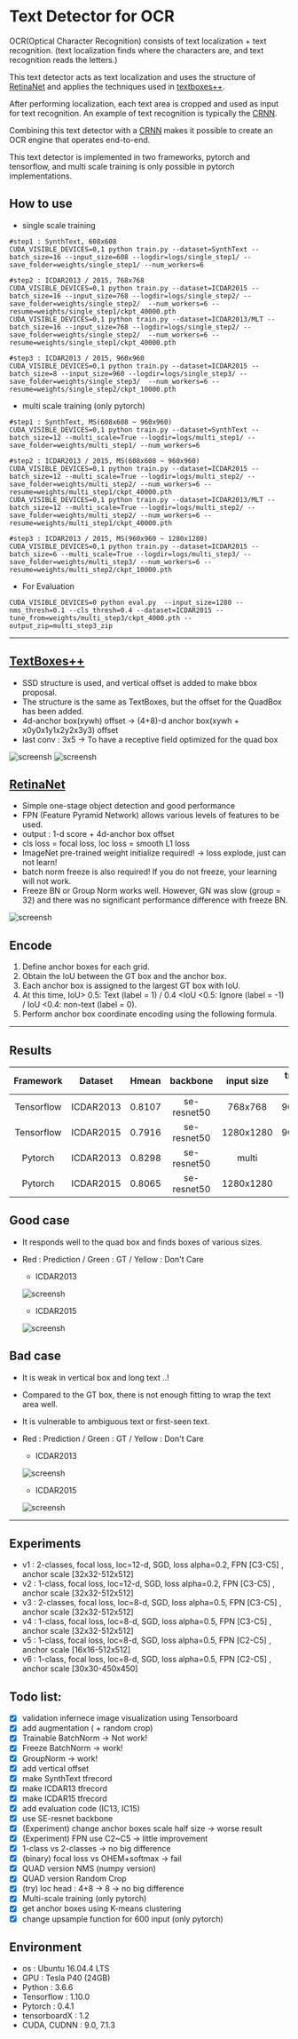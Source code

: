 # Text Detector for OCR

OCR(Optical Character Recognition) consists of text localization + text recognition.
(text localization finds where the characters are, and text recognition reads the letters.)

This text detector acts as text localization and uses the structure of [RetinaNet](https://arxiv.org/pdf/1708.02002.pdf) and applies the techniques used in [textboxes++](https://arxiv.org/pdf/1801.02765.pdf).

After performing localization, each text area is cropped and used as input for text recognition.
An example of text recognition is typically the [CRNN](https://github.com/qjadud1994/CRNN-Keras).

Combining this text detector with a [CRNN](https://github.com/qjadud1994/CRNN-Keras) makes it possible to create an OCR engine that operates end-to-end.

This text detector is implemented in two frameworks, pytorch and tensorflow, and multi scale training is only possible in pytorch implementations.

## How to use
- single scale training
```
#step1 : SynthText, 608x608
CUDA_VISIBLE_DEVICES=0,1 python train.py --dataset=SynthText --batch_size=16 --input_size=608 --logdir=logs/single_step1/ --save_folder=weights/single_step1/ --num_workers=6

#step2 : ICDAR2013 / 2015, 768x768
CUDA_VISIBLE_DEVICES=0,1 python train.py --dataset=ICDAR2015 --batch_size=16 --input_size=768 --logdir=logs/single_step2/ --save_folder=weights/single_step2/  --num_workers=6 --resume=weights/single_step1/ckpt_40000.pth
CUDA_VISIBLE_DEVICES=0,1 python train.py --dataset=ICDAR2013/MLT --batch_size=16 --input_size=768 --logdir=logs/single_step2/ --save_folder=weights/single_step2/  --num_workers=6 --resume=weights/single_step1/ckpt_40000.pth

#step3 : ICDAR2013 / 2015, 960x960
CUDA_VISIBLE_DEVICES=0,1 python train.py --dataset=ICDAR2015 --batch_size=8 --input_size=960 --logdir=logs/single_step3/ --save_folder=weights/single_step3/  --num_workers=6 --resume=weights/single_step2/ckpt_10000.pth
```

- multi scale training (only pytorch)
```
#step1 : SynthText, MS(608x608 ~ 960x960)
CUDA_VISIBLE_DEVICES=0,1 python train.py --dataset=SynthText --batch_size=12 --multi_scale=True --logdir=logs/multi_step1/ --save_folder=weights/multi_step1/ --num_workers=6

#step2 : ICDAR2013 / 2015, MS(608x608 ~ 960x960)
CUDA_VISIBLE_DEVICES=0,1 python train.py --dataset=ICDAR2015 --batch_size=12 --multi_scale=True --logdir=logs/multi_step2/ --save_folder=weights/multi_step2/ --num_workers=6 --resume=weights/multi_step1/ckpt_40000.pth
CUDA_VISIBLE_DEVICES=0,1 python train.py --dataset=ICDAR2013/MLT --batch_size=12 --multi_scale=True --logdir=logs/multi_step2/ --save_folder=weights/multi_step2/ --num_workers=6 --resume=weights/multi_step1/ckpt_40000.pth

#step3 : ICDAR2013 / 2015, MS(960x960 ~ 1280x1280)
CUDA_VISIBLE_DEVICES=0,1 python train.py --dataset=ICDAR2015 --batch_size=6 --multi_scale=True --logdir=logs/multi_step3/ --save_folder=weights/multi_step3/ --num_workers=6 --resume=weights/multi_step2/ckpt_10000.pth
```

- For Evaluation
```
CUDA_VISIBLE_DEVICES=0 python eval.py  --input_size=1280 --nms_thresh=0.1 --cls_thresh=0.4 --dataset=ICDAR2015 --tune_from=weights/multi_step3/ckpt_4000.pth --output_zip=multi_step3_zip
```

---

## [TextBoxes++](https://arxiv.org/pdf/1801.02765.pdf)
- SSD structure is used, and vertical offset is added to make bbox proposal.
- The structure is the same as TextBoxes, but the offset for the QuadBox has been added.
- 4d-anchor box(xywh) offset -> (4+8)-d anchor box(xywh + x0y0x1y1x2y2x3y3) offset
- last conv : 3x5 -> To have a receptive field optimized for the quad box

![screensh](https://github.com/qjadud1994/OCR_Detector/blob/master/photos/textboxes_2.PNG)
![screensh](https://github.com/qjadud1994/OCR_Detector/blob/master/photos/textboxes_1.PNG)


## [RetinaNet](https://arxiv.org/pdf/1708.02002.pdf)
- Simple one-stage object detection and good performance
- FPN (Feature Pyramid Network) allows various levels of features to be used.
- output : 1-d score + 4d-anchor box offset
- cls loss = focal loss, loc loss = smooth L1 loss
- ImageNet pre-trained weight initialize required! -> loss explode, just can not learn!
- batch norm freeze is also required! If you do not freeze, your learning will not work.
- Freeze BN or Group Norm works well. However, GN was slow (group = 32) and there was no significant performance difference with freeze BN.

![screensh](https://github.com/qjadud1994/OCR_Detector/blob/master/photos/RetinaNet.png)

## Encode
1. Define anchor boxes for each grid.
2. Obtain the IoU between the GT box and the anchor box.
3. Each anchor box is assigned to the largest GT box with IoU.
4. At this time, IoU> 0.5: Text (label = 1) / 0.4 <IoU <0.5: Ignore (label = -1) / IoU <0.4: non-text (label = 0).
5. Perform anchor box coordinate encoding using the following formula.

---

## Results

| Framework   | Dataset     | Hmean    |   backbone  | input size | training scale | cls thresh | nms thresh  | iter    | weights |
|:--------:   | :----:   |  :--------: |  :------:  |  :----------:  |  :------:  |  :------:   |:-----:  |:-----:  | :-----:  |
| Tensorflow | ICDAR2013  |  0.8107   | se-resnet50 |   768x768    |  960x960   |    0.3     |   0.1      | Synth(62k) + IC15(17k) | [link](https://github.com/qjadud1994/Text_Detector/releases/download/asset/Tensorflow_ICDAR.zip) |
| Tensorflow | ICDAR2015  |  0.7916   | se-resnet50 |  1280x1280 |  960x960   |    0.3     |   0.1      | Synth(62k) + IC15(17k) | [link](https://github.com/qjadud1994/Text_Detector/releases/download/asset/Tensorflow_ICDAR.zip) |
| Pytorch | ICDAR2013  |  0.8298   | se-resnet50 |   multi    |  Multi scale   |    0.5     |   0.35      | Synth(35k) + IC13+MLT(7k) | [link](https://github.com/qjadud1994/Text_Detector/releases/download/asset/ICDAR2013_TextBoxes.pth) |
| Pytorch | ICDAR2015  |  0.8065   | se-resnet50 |  1280x1280 |  Multi scale   |    0.4     |   0.20      | Synth(35k) + IC15(4k) | [link](https://github.com/qjadud1994/Text_Detector/releases/download/asset/ICDAR2015_TextBoxes.pth) |

## Good case
- It responds well to the quad box and finds boxes of various sizes.
- Red : Prediction  /  Green : GT  /  Yellow : Don't Care
  - ICDAR2013
  
  ![screensh](https://github.com/qjadud1994/OCR_Detector/blob/master/photos/good_ic13.PNG)
  - ICDAR2015
  
  ![screensh](https://github.com/qjadud1994/OCR_Detector/blob/master/photos/good_ic15.PNG)
  
## Bad case
- It is weak in vertical box and long text ..!
- Compared to the GT box, there is not enough fitting to wrap the text area well.
- It is vulnerable to ambiguous text or first-seen text.
- Red : Prediction  /  Green : GT  /  Yellow : Don't Care
  - ICDAR2013
  
  ![screensh](https://github.com/qjadud1994/OCR_Detector/blob/master/photos/bad_ic13.PNG)
  - ICDAR2015
  
  ![screensh](https://github.com/qjadud1994/OCR_Detector/blob/master/photos/bad_ic15.PNG)


---

## Experiments
- v1 : 2-classes, focal loss, loc=12-d, SGD, loss alpha=0.2, FPN [C3-C5] , anchor scale [32x32-512x512]
- v2 : 1-class, focal loss, loc=12-d, SGD, loss alpha=0.2, FPN [C3-C5] , anchor scale [32x32-512x512]
- v3 : 2-classes, focal loss, loc=8-d, SGD, loss alpha=0.5, FPN [C3-C5] , anchor scale [32x32-512x512]
- v4 : 1-class, focal loss, loc=8-d, SGD, loss alpha=0.5, FPN [C3-C5] , anchor scale [32x32-512x512]
- v5 : 1-class, focal loss, loc=8-d, SGD, loss alpha=0.5, FPN [C2-C5] , anchor scale [16x16-512x512]
- v6 : 1-class, focal loss, loc=8-d, SGD, loss alpha=0.5, FPN [C2-C5] , anchor scale [30x30-450x450]

## Todo list:
- [x] validation infernece image visualization using Tensorboard
- [x] add augmentation ( + random crop)
- [x] Trainable BatchNorm -> Not work!
- [x] Freeze BatchNorm -> work!
- [x] GroupNorm -> work!
- [x] add vertical offset
- [x] make SynthText tfrecord
- [x] make ICDAR13 tfrecord
- [x] make ICDAR15 tfrecord
- [x] add evaluation code (IC13, IC15)
- [x] use SE-resnet backbone
- [x] (Experiment) change anchor boxes scale half size -> worse result
- [x] (Experiment) FPN use C2~C5 -> little improvement
- [x] 1-class vs 2-classes -> no big difference
- [x] (binary) focal loss vs OHEM+softmax  ->  fail
- [x] QUAD version NMS (numpy version)
- [x] QUAD version Random Crop
- [x] (try) loc head : 4+8 -> 8  -> no big difference
- [x] Multi-scale training (only pytorch)
- [x] get anchor boxes using K-means clustering
- [x] change upsample function for 600 input (only pytorch)

## Environment

- os : Ubuntu 16.04.4 LTS <br>
- GPU : Tesla P40 (24GB) <br>
- Python : 3.6.6 <br>
- Tensorflow : 1.10.0
- Pytorch : 0.4.1
- tensorboardX : 1.2
- CUDA, CUDNN : 9.0, 7.1.3 <br>
